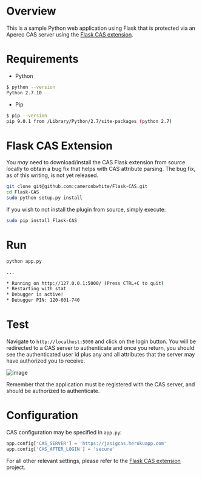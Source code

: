 # Overview

This is a sample Python web application using Flask that is protected via an Apereo CAS server using the [Flask CAS extension](https://github.com/cameronbwhite/Flask-CAS).

# Requirements

- Python

```bash
$ python --version
Python 2.7.10
```

- Pip

```bash
$ pip --version
pip 9.0.1 from /Library/Python/2.7/site-packages (python 2.7)
```

# Flask CAS Extension

You *may* need to download/install the CAS Flask extension from source locally to obtain a bug fix that helps with CAS attribute parsing. The bug fix, as of this writing, is not yet released.

```bash
git clone git@github.com:cameronbwhite/Flask-CAS.git
cd Flask-CAS
sudo python setup.py install
```

If you wish to not install the plugin from source, simply execute:

```bash
sudo pip install Flask-CAS
```

# Run

```bash
python app.py

...

* Running on http://127.0.0.1:5000/ (Press CTRL+C to quit)
* Restarting with stat
* Debugger is active!
* Debugger PIN: 120-601-740
```

# Test

Navigate to `http://localhost:5000` and click on the login button.
You will be redirected to a CAS server to authenticate and once you return,
you should see the authenticated user id plus any and all attributes that
the server may have authorized you to receive.

![image](https://cloud.githubusercontent.com/assets/1205228/24905959/19cfc362-1ecb-11e7-8ac8-3dcdb82b9303.png)

Remember that the application must be registered with the CAS server, and 
should be authorized to authenticate.


# Configuration

CAS configuration may be specified in `app.py`:

```python
app.config['CAS_SERVER'] = 'https://jasigcas.herokuapp.com' 
app.config['CAS_AFTER_LOGIN'] = 'secure'
```

For all other relevant settings, please refer to the [Flask CAS extension](https://github.com/cameronbwhite/Flask-CAS) project.